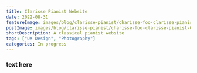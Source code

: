 ```yaml
---
title: Clarisse Pianist Website
date: 2022-08-31
featureImage: images/blog/clarisse-pianist/charisse-foo-clarisse-pianist-01-thumbnail-v.jpg
postImage: images/blog/clarisse-pianist/charisse-foo-clarisse-pianist-01.jpg
shortDescription: A classical pianist website
tags: ["UX Design", "Photography"]
categories: In progress
---
```


### text here
